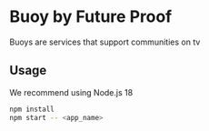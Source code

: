 # Buoy by Future Proof

Buoys are services that support communities on tv

## Usage

We recommend using Node.js 18

```sh
npm install
npm start -- <app_name>
```
